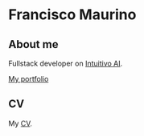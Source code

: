 # Francisco Maurino

## About me
Fullstack developer on [Intuitivo AI](https://www.intuitivo.com/).

[My portfolio](https://jfmaurino.com.ar)

## CV
My [CV](https://laikos-space.nyc3.digitaloceanspaces.com/CV_FranciscoMaurino_v3.pdf).
